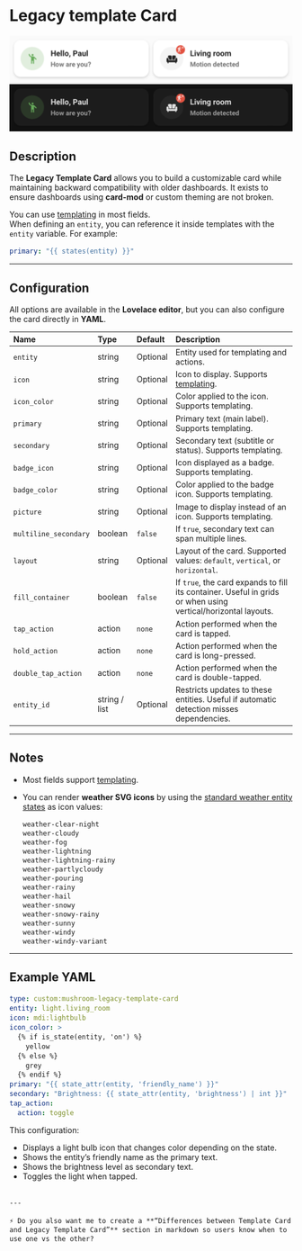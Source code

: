 # Legacy template Card

![Template light](../images/legacy-template-light.png)  
![Template dark](../images/legacy-template-dark.png)

## Description

The **Legacy Template Card** allows you to build a customizable card while maintaining backward compatibility with older dashboards. It exists to ensure dashboards using **card-mod** or custom theming are not broken.  

You can use [templating](https://www.home-assistant.io/docs/configuration/templating/) in most fields.  
When defining an `entity`, you can reference it inside templates with the `entity` variable. For example:  

```yaml
primary: "{{ states(entity) }}"
````

---

## Configuration

All options are available in the **Lovelace editor**, but you can also configure the card directly in **YAML**.

| Name                  | Type          | Default  | Description                                                                                                   |
| :-------------------- | :------------ | :------- | :------------------------------------------------------------------------------------------------------------ |
| `entity`              | string        | Optional | Entity used for templating and actions.                                                                       |
| `icon`                | string        | Optional | Icon to display. Supports [templating](https://www.home-assistant.io/docs/configuration/templating/).         |
| `icon_color`          | string        | Optional | Color applied to the icon. Supports templating.                                                               |
| `primary`             | string        | Optional | Primary text (main label). Supports templating.                                                               |
| `secondary`           | string        | Optional | Secondary text (subtitle or status). Supports templating.                                                     |
| `badge_icon`          | string        | Optional | Icon displayed as a badge. Supports templating.                                                               |
| `badge_color`         | string        | Optional | Color applied to the badge icon. Supports templating.                                                         |
| `picture`             | string        | Optional | Image to display instead of an icon. Supports templating.                                                     |
| `multiline_secondary` | boolean       | `false`  | If `true`, secondary text can span multiple lines.                                                            |
| `layout`              | string        | Optional | Layout of the card. Supported values: `default`, `vertical`, or `horizontal`.                                 |
| `fill_container`      | boolean       | `false`  | If `true`, the card expands to fill its container. Useful in grids or when using vertical/horizontal layouts. |
| `tap_action`          | action        | `none`   | Action performed when the card is tapped.                                                                     |
| `hold_action`         | action        | `none`   | Action performed when the card is long-pressed.                                                               |
| `double_tap_action`   | action        | `none`   | Action performed when the card is double-tapped.                                                              |
| `entity_id`           | string / list | Optional | Restricts updates to these entities. Useful if automatic detection misses dependencies.                       |

---

## Notes

* Most fields support [templating](https://www.home-assistant.io/docs/configuration/templating/).
* You can render **weather SVG icons** by using the [standard weather entity states](https://developers.home-assistant.io/docs/core/entity/weather/#recommended-values-for-state-and-condition) as icon values:

  ```
  weather-clear-night
  weather-cloudy
  weather-fog
  weather-lightning
  weather-lightning-rainy
  weather-partlycloudy
  weather-pouring
  weather-rainy
  weather-hail
  weather-snowy
  weather-snowy-rainy
  weather-sunny
  weather-windy
  weather-windy-variant
  ```

---

## Example YAML

```yaml
type: custom:mushroom-legacy-template-card
entity: light.living_room
icon: mdi:lightbulb
icon_color: >
  {% if is_state(entity, 'on') %}
    yellow
  {% else %}
    grey
  {% endif %}
primary: "{{ state_attr(entity, 'friendly_name') }}"
secondary: "Brightness: {{ state_attr(entity, 'brightness') | int }}"
tap_action:
  action: toggle
```

This configuration:

* Displays a light bulb icon that changes color depending on the state.
* Shows the entity’s friendly name as the primary text.
* Shows the brightness level as secondary text.
* Toggles the light when tapped.

```

---

⚡ Do you also want me to create a **“Differences between Template Card and Legacy Template Card”** section in markdown so users know when to use one vs the other?
```
